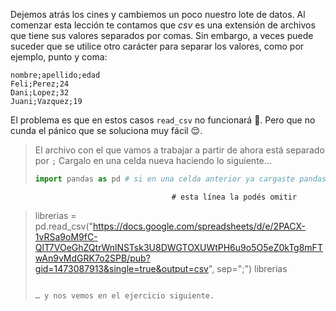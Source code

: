 Dejemos atrás los cines y cambiemos un poco nuestro lote de datos. Al comenzar esta lección te contamos que _csv_ es una extensión de archivos que tiene sus valores separados por comas. Sin embargo, a veces puede suceder que se utilice otro carácter para separar los valores, como por ejemplo, punto y coma: 

```csv
nombre;apellido;edad
Feli;Perez;24
Dani;Lopez;32
Juani;Vazquez;19
```

El problema es que en estos casos `read_csv` no funcionará :grimacing:. Pero que no cunda el pánico que se soluciona muy fácil 😌.

> El archivo con el que vamos a trabajar a partir de ahora está separado por `;`
> Cargalo en una celda nueva haciendo lo siguiente…
> 
> ```python
> import pandas as pd # si en una celda anterior ya cargaste pandas,  
                                        # esta línea la podés omitir
> librerias = pd.read_csv("https://docs.google.com/spreadsheets/d/e/2PACX-1vRSa9oM9fC-QlT7VOeGhZQtrWnlNSTsk3U8DWGTOXUWtPH6u9o5O5eZ0kTg8mFTwAn9vMdGRK7o2SPB/pub?gid=1473087913&single=true&output=csv", sep=";")
> librerias
> ```
> 
> … y nos vemos en el ejercicio siguiente. 
